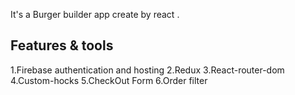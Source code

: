 It's a Burger builder app create by react .

## Features & tools

1.Firebase authentication and hosting
2.Redux
3.React-router-dom
4.Custom-hocks
5.CheckOut Form 
6.Order filter
